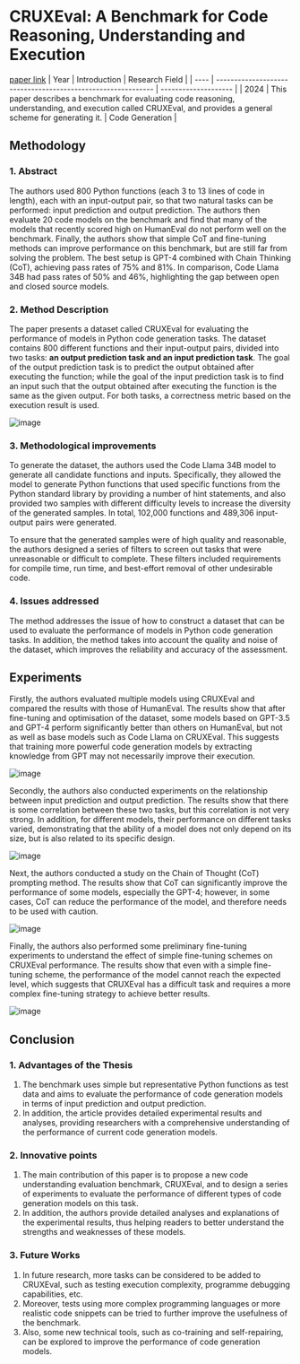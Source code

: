 # CRUXEval: A Benchmark for Code Reasoning, Understanding and Execution
[paper link](https://arxiv.org/pdf/2401.03065) 
| Year | Introduction                                                         | Research Field                 |
| ---- | ------------------------------------------------------------ | -------------------- |
| 2024 | This paper describes a benchmark for evaluating code reasoning, understanding, and execution called CRUXEval, and provides a general scheme for generating it.          | Code Generation         |

## Methodology

### 1. Abstract
The authors used 800 Python functions (each 3 to 13 lines of code in length), each with an input-output pair, so that two natural tasks can be performed: input prediction and output prediction. The authors then evaluate 20 code models on the benchmark and find that many of the models that recently scored high on HumanEval do not perform well on the benchmark. Finally, the authors show that simple CoT and fine-tuning methods can improve performance on this benchmark, but are still far from solving the problem. The best setup is GPT-4 combined with Chain Thinking (CoT), achieving pass rates of 75% and 81%. In comparison, Code Llama 34B had pass rates of 50% and 46%, highlighting the gap between open and closed source models.

### 2. Method Description 
The paper presents a dataset called CRUXEval for evaluating the performance of models in Python code generation tasks. The dataset contains 800 different functions and their input-output pairs, divided into two tasks: **an output prediction task and an input prediction task**. The goal of the output prediction task is to predict the output obtained after executing the function; while the goal of the input prediction task is to find an input such that the output obtained after executing the function is the same as the given output. For both tasks, a correctness metric based on the execution result is used.

![image](https://github.com/user-attachments/assets/9478ae45-9c45-4ceb-9d17-5adb03760cf6)

### 3. Methodological improvements
To generate the dataset, the authors used the Code Llama 34B model to generate all candidate functions and inputs. Specifically, they allowed the model to generate Python functions that used specific functions from the Python standard library by providing a number of hint statements, and also provided two samples with different difficulty levels to increase the diversity of the generated samples. In total, 102,000 functions and 489,306 input-output pairs were generated.

To ensure that the generated samples were of high quality and reasonable, the authors designed a series of filters to screen out tasks that were unreasonable or difficult to complete. These filters included requirements for compile time, run time, and best-effort removal of other undesirable code.

### 4. Issues addressed 
The method addresses the issue of how to construct a dataset that can be used to evaluate the performance of models in Python code generation tasks. In addition, the method takes into account the quality and noise of the dataset, which improves the reliability and accuracy of the assessment.

## Experiments
Firstly, the authors evaluated multiple models using CRUXEval and compared the results with those of HumanEval. The results show that after fine-tuning and optimisation of the dataset, some models based on GPT-3.5 and GPT-4 perform significantly better than others on HumanEval, but not as well as base models such as Code Llama on CRUXEval. This suggests that training more powerful code generation models by extracting knowledge from GPT may not necessarily improve their execution.

![image](https://github.com/user-attachments/assets/f6687937-bf92-4e9e-bafd-616e408644c1)

Secondly, the authors also conducted experiments on the relationship between input prediction and output prediction. The results show that there is some correlation between these two tasks, but this correlation is not very strong. In addition, for different models, their performance on different tasks varied, demonstrating that the ability of a model does not only depend on its size, but is also related to its specific design.

![image](https://github.com/user-attachments/assets/14aa2beb-7949-4043-b1c4-010258e1600e)

Next, the authors conducted a study on the Chain of Thought (CoT) prompting method. The results show that CoT can significantly improve the performance of some models, especially the GPT-4; however, in some cases, CoT can reduce the performance of the model, and therefore needs to be used with caution.

![image](https://github.com/user-attachments/assets/1e08e843-fa3f-4523-888b-52dabb56f4c3)

Finally, the authors also performed some preliminary fine-tuning experiments to understand the effect of simple fine-tuning schemes on CRUXEval performance. The results show that even with a simple fine-tuning scheme, the performance of the model cannot reach the expected level, which suggests that CRUXEval has a difficult task and requires a more complex fine-tuning strategy to achieve better results. 

![image](https://github.com/user-attachments/assets/4e5be015-4666-4fe3-9df5-d6ef6deabdc6)

## Conclusion

### 1. Advantages of the Thesis
  1. The benchmark uses simple but representative Python functions as test data and aims to evaluate the performance of code generation models in terms of input prediction and output prediction.
  2. In addition, the article provides detailed experimental results and analyses, providing researchers with a comprehensive understanding of the performance of current code generation models.

### 2. Innovative points
  1. The main contribution of this paper is to propose a new code understanding evaluation benchmark, CRUXEval, and to design a series of experiments to evaluate the performance of different types of code generation models on this task.
  2. In addition, the authors provide detailed analyses and explanations of the experimental results, thus helping readers to better understand the strengths and weaknesses of these models.

### 3. Future Works
  1. In future research, more tasks can be considered to be added to CRUXEval, such as testing execution complexity, programme debugging capabilities, etc.
  2. Moreover, tests using more complex programming languages or more realistic code snippets can be tried to further improve the usefulness of the benchmark.
  3. Also, some new technical tools, such as co-training and self-repairing, can be explored to improve the performance of code generation models. 
